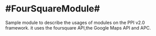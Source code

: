 #FourSquareModule#
================

Sample module to describe the usages of modules on the PPI v2.0 framework. 
it uses the foursquare API,the Google Maps API and APC.